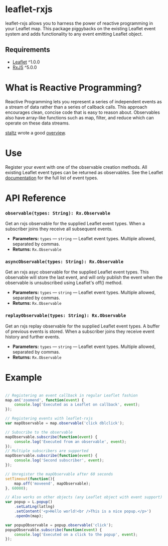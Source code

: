 # leaflet-rxjs

leaflet-rxjs allows you to harness the power of reactive programming in your Leaflet map. This package piggybacks on the existing Leaflet event system and adds functionality to any event emitting Leaflet object. 

## Requirements ##
- [Leaflet](http://leafletjs.com/) ^1.0.0
- [RxJS](https://github.com/Reactive-Extensions/RxJS) ^5.0.0

# What is Reactive Programming? ##
Reactive Programming lets you represent a series of independent events as a stream of data rather than a series of callback calls. This approach encourages clean, concise code that is easy to reason about. Observables also have array-like functions such as map, filter, and reduce which can operate on these data streams.

[staltz](https://github.com/staltz) wrote a good [overview](https://gist.github.com/staltz/868e7e9bc2a7b8c1f754).

# Use #
Register your event with one of the observable creation methods. All existing Leaflet event types can be returned as observables. See the Leaflet [documentation](http://leafletjs.com/reference.html) for the full list of event types.

# API Reference #

### `observable(types: String): Rx.Observable`

Get an rxjs observable for the supplied Leaflet event types. When a subscriber joins they receive all subsequent events.

 * **Parameters:** `types` — `string` — Leaflet event types. Multiple allowed, separated by commas.
 * **Returns:** `Rx.Observable`

### `asyncObservable(types: String): Rx.Observable`

Get an rxjs asyc observable for the supplied Leaflet event types. This observable will store the last event, and will only publish the event when the observable is unsubscribed using Leaflet's off() method.

 * **Parameters:** `types` — `string` — Leaflet event types. Multiple allowed, separated by commas.
 * **Returns:** `Rx.Observable`

### `replayObservable(types: String): Rx.Observable`

Get an rxjs replay observable for the supplied Leaflet event types. A buffer of previous events is stored. When a subscriber joins they receive event history and further events.

 * **Parameters:** `types` — `string` — Leaflet event types. Multiple allowed, separated by commas.
 * **Returns:** `Rx.Observable`

# Example #

```js

// Registering an event callback in regular Leaflet fashion
map.on('zoomend', function(event) {
	console.log('Executed as a Leaflet on callback', event);
});

// Registering events with leaflet-rxjs
var mapObservable = map.observable('click dblclick');

// Subscribe to the observable
mapObservable.subscribe(function(event) {
    console.log('Executed from an observable', event);
});
// Multiple subscribers are supported
mapObservable.subscribe(function(event) {
    console.log('Second subscriber', event);
});

// Unregister the mapObservable after 60 seconds
setTimeout(function(){
	map.off('moveend', mapObservable);
}, 60000);

// Also works on other objects (any Leaflet object with event support)
var popup = L.popup()
    .setLatLng(latlng)
    .setContent('<p>Hello world!<br />This is a nice popup.</p>')
    .openOn(map);

var popupObservable = popup.observable('click');
popupObservable.subscribe(function(event) {
    console.log('Executed on a click to the popup', event);
});

```